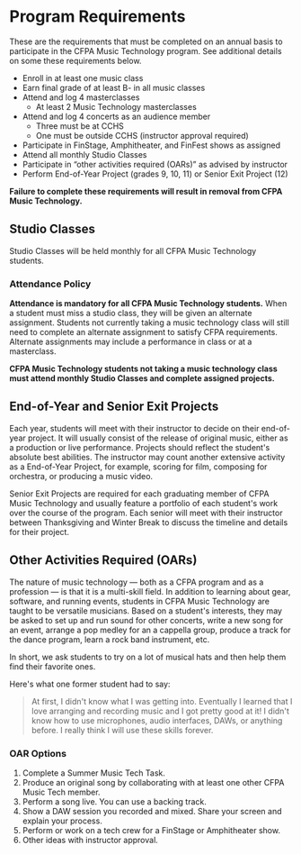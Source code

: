 # Program Requirements

These are the requirements that must be completed on an annual basis to participate in the CFPA Music Technology program. See additional details on some these requirements below.

- Enroll in at least one music class
- Earn final grade of at least B- in all music classes
- Attend and log 4 masterclasses
    - At least 2 Music Technology masterclasses
- Attend and log 4 concerts as an audience member
    - Three must be at CCHS
    - One must be outside CCHS (instructor approval required)
- Participate in FinStage, Amphitheater, and FinFest shows as assigned
- Attend all monthly Studio Classes
- Participate in “other activities required (OARs)” as advised by instructor
- Perform End-of-Year Project (grades 9, 10, 11) or Senior Exit Project (12)

**Failure to complete these requirements will result in removal from
CFPA Music Technology.**

## Studio Classes

Studio Classes will be held monthly for all CFPA Music
Technology students.

### Attendance Policy
**Attendance is mandatory for all CFPA Music Technology students.** When a student must miss a studio class, they will be given an alternate assignment. Students not currently taking a music technology class will still need to complete an alternate assignment to satisfy CFPA requirements. Alternate assignments may include a performance in class or at a masterclass.

**CFPA Music Technology students not taking a music technology class must attend monthly Studio Classes and complete assigned projects.**

## End-of-Year and Senior Exit Projects

Each year, students will meet with their instructor to decide on their end-of-year project. It will usually consist of the release of original music, either as a production or live performance. Projects should reflect the student's absolute best abilities. The instructor may count another extensive activity as a End-of-Year Project, for example, scoring for film, composing for orchestra, or producing a music video.

Senior Exit Projects are required for each graduating member of CFPA Music Technology and usually feature a portfolio of each student's work over the course of the program. Each senior will meet with their instructor between Thanksgiving and Winter Break to discuss the timeline and details for their project.

## Other Activities Required (OARs)

The nature of music technology — both as a CFPA program and as a
profession — is that it is a multi-skill field. In addition to learning about gear, software, and running events, students in CFPA Music Technology are taught to be versatile musicians. Based on a student's interests, they may be asked to set up and run sound for other concerts, write a new song for an event, arrange a pop medley for an a cappella group, produce a track for the dance program, learn a rock band instrument, etc.

In short, we ask students to try on a lot of musical hats and then help them find their favorite ones.

Here's what one former student had to say:

> At first, I didn't know what I was getting into. Eventually I learned that I love arranging and recording music and I got pretty good at it! I didn't know how to use microphones, audio interfaces, DAWs, or anything before. I really think I will use these skills forever.

### OAR Options

1. Complete a Summer Music Tech Task.
1. Produce an original song by collaborating with at least one other CFPA Music Tech member.
1. Perform a song live. You can use a backing track.
1. Show a DAW session you recorded and mixed. Share your screen and explain your process.
1. Perform or work on a tech crew for a FinStage or Amphitheater show.
1. Other ideas with instructor approval.